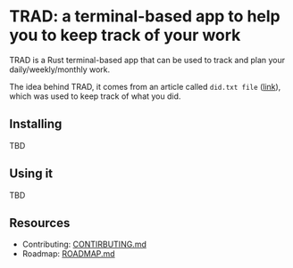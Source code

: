 # TRAD: a terminal-based app to help you to keep track of your work

TRAD is a Rust terminal-based app that can be used to track and plan your daily/weekly/monthly work.

The idea behind TRAD, it comes from an article called `did.txt file` ([link](https://web.archive.org/web/20201109025745/https://theptrk.com/2018/07/11/did-txt-file/)), which was used to keep track of what you did.

## Installing

TBD

## Using it

TBD

## Resources

* Contributing: [CONTIRBUTING.md](docs/CONTIRBUTING.md)
* Roadmap: [ROADMAP.md](docs/ROADMAP.md)